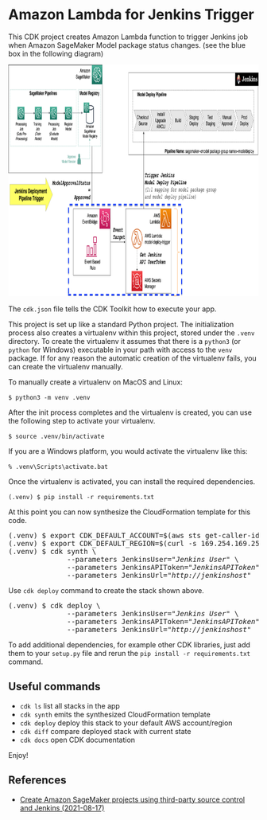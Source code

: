 
# Amazon Lambda for Jenkins Trigger

This CDK project creates Amazon Lambda function to trigger Jenkins job 
when Amazon SageMaker Model package status changes.
(see the blue box in the following diagram)

<div>
  <img src="./sagemaker-lambda-jenkins-trigger.png", alt with="711" height="465" />
</div>

The `cdk.json` file tells the CDK Toolkit how to execute your app.

This project is set up like a standard Python project.  The initialization
process also creates a virtualenv within this project, stored under the `.venv`
directory.  To create the virtualenv it assumes that there is a `python3`
(or `python` for Windows) executable in your path with access to the `venv`
package. If for any reason the automatic creation of the virtualenv fails,
you can create the virtualenv manually.

To manually create a virtualenv on MacOS and Linux:

```
$ python3 -m venv .venv
```

After the init process completes and the virtualenv is created, you can use the following
step to activate your virtualenv.

```
$ source .venv/bin/activate
```

If you are a Windows platform, you would activate the virtualenv like this:

```
% .venv\Scripts\activate.bat
```

Once the virtualenv is activated, you can install the required dependencies.

```
(.venv) $ pip install -r requirements.txt
```

At this point you can now synthesize the CloudFormation template for this code.

<pre>
(.venv) $ export CDK_DEFAULT_ACCOUNT=$(aws sts get-caller-identity --query Account --output text)
(.venv) $ export CDK_DEFAULT_REGION=$(curl -s 169.254.169.254/latest/dynamic/instance-identity/document | jq -r .region)
(.venv) $ cdk synth \
              --parameters JenkinsUser=<i>"Jenkins User"</i> \
              --parameters JenkinsAPIToken=<i>"JenkinsAPIToken"</i> \
              --parameters JenkinsUrl=<i>"http://jenkinshost"</i>
</pre>

Use `cdk deploy` command to create the stack shown above.

<pre>
(.venv) $ cdk deploy \
              --parameters JenkinsUser=<i>"Jenkins User"</i> \
              --parameters JenkinsAPIToken=<i>"JenkinsAPIToken"</i> \
              --parameters JenkinsUrl=<i>"http://jenkinshost"</i>
</pre>

To add additional dependencies, for example other CDK libraries, just add
them to your `setup.py` file and rerun the `pip install -r requirements.txt`
command.

## Useful commands

 * `cdk ls`          list all stacks in the app
 * `cdk synth`       emits the synthesized CloudFormation template
 * `cdk deploy`      deploy this stack to your default AWS account/region
 * `cdk diff`        compare deployed stack with current state
 * `cdk docs`        open CDK documentation

Enjoy!

## References
 
 * [Create Amazon SageMaker projects using third-party source control and Jenkins (2021-08-17)](https://aws.amazon.com/ko/blogs/machine-learning/create-amazon-sagemaker-projects-using-third-party-source-control-and-jenkins/)

